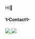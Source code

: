 HI👋

<h4>✨Contact✨</h4>
<div>
  <a href="https://www.linkedin.com/in/sehyun-park-a5377029b/">
    <img src="https://img.shields.io/badge/SehyunPark-0A66C2?style=for-the-badge&logo=LinkedIn"/>
  </a>
    <a href="mailto:hmhlover89@gmail.com">
    <img src="https://img.shields.io/badge/hmhlover89@gmail.com-EA4335?style=for-the-badge&logo=gmail&logoColor=white"/>
  </a>
</div>
